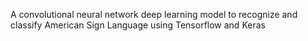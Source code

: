 A convolutional neural network deep learning model to recognize and classify American Sign Language using Tensorflow and Keras
